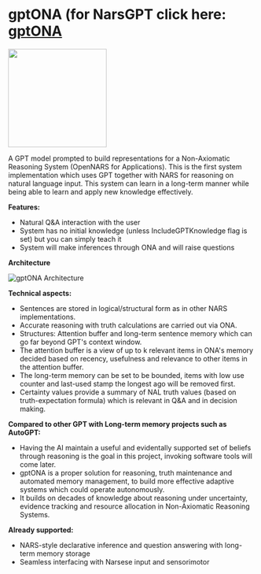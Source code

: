 # gptONA (for NarsGPT click here: [gptONA](https://github.com/patham9/NarsGPT)

<img src="https://user-images.githubusercontent.com/8284677/234757994-5e8ad001-c5b1-4aa1-abe7-c56a4f7012dd.png" width="200px">

A GPT model prompted to build representations for a Non-Axiomatic Reasoning System (OpenNARS for Applications). This is the first system implementation which uses GPT together with NARS for reasoning on natural language input. This system can learn in a long-term manner while being able to learn and apply new knowledge effectively.

**Features:**
- Natural Q&A interaction with the user
- System has no initial knowledge (unless IncludeGPTKnowledge flag is set) but you can simply teach it
- System will make inferences through ONA and will raise questions

**Architecture**

![gptONA Architecture](https://user-images.githubusercontent.com/8284677/234757615-16817c83-58a6-4d63-8c7c-2ac82fb66926.png)

**Technical aspects:**
- Sentences are stored in logical/structural form as in other NARS implementations.
- Accurate reasoning with truth calculations are carried out via ONA.
- Structures: Attention buffer and long-term sentence memory which can go far beyond GPT's context window.
- The attention buffer is a view of up to k relevant items in ONA's memory decided based on recency, usefulness and relevance to other items in the attention buffer.
- The long-term memory can be set to be bounded, items with low use counter and last-used stamp the longest ago will be removed first.
- Certainty values provide a summary of NAL truth values (based on truth-expectation formula) which is relevant in Q&A and in decision making.

**Compared to other GPT with Long-term memory projects such as AutoGPT:**

- Having the AI maintain a useful and evidentally supported set of beliefs through reasoning is the goal in this project, invoking software tools will come later.
- gptONA is a proper solution for reasoning, truth maintenance and automated memory management, to build more effective adaptive systems which could operate autonomously.
- It builds on decades of knowledge about reasoning under uncertainty, evidence tracking and resource allocation in Non-Axiomatic Reasoning Systems.

**Already supported:**
- NARS-style declarative inference and question answering with long-term memory storage
- Seamless interfacing with Narsese input and sensorimotor
